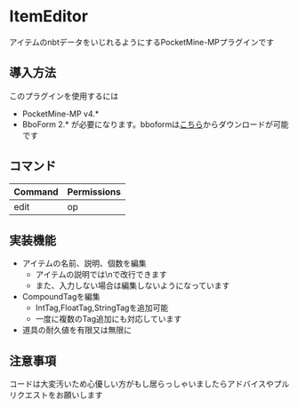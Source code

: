 # ItemEditor
アイテムのnbtデータをいじれるようにするPocketMine-MPプラグインです

## 導入方法
このプラグインを使用するには

- PocketMine-MP v4.*
- BboForm 2.*
  が必要になります。bboformは[こちら](https://github.com/bbo51dog/BboForm)からダウンロードが可能です

## コマンド

| Command | Permissions |
|---------|-------------|
| edit    | op          |

## 実装機能
- アイテムの名前、説明、個数を編集
  - アイテムの説明では\nで改行できます
  - また、入力しない場合は編集しないようになっています
- CompoundTagを編集
  - IntTag,FloatTag,StringTagを追加可能
  - 一度に複数のTag追加にも対応しています
- 道具の耐久値を有限又は無限に

## 注意事項  
コードは大変汚いため心優しい方がもし居らっしゃいましたらアドバイスやプルリクエストをお願いします
